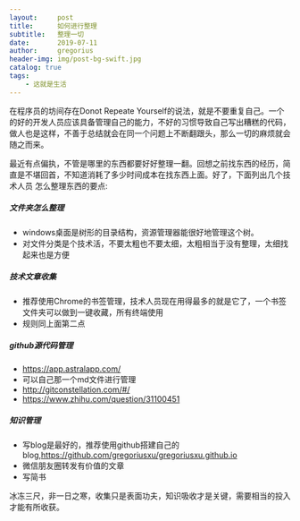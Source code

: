 ```yaml
---
layout:     post
title:      如何进行整理
subtitle:   整理一切
date:       2019-07-11
author:     gregorius
header-img: img/post-bg-swift.jpg
catalog: true
tags:
    - 这就是生活
---
```


在程序员的坊间存在Donot Repeate Yourself的说法，就是不要重复自己。一个的好的开发人员应该具备管理自己的能力，不好的习惯导致自己写出糟糕的代码，
做人也是这样，不善于总结就会在同一个问题上不断翻跟头，那么一切的麻烦就会随之而来。

最近有点偏执，不管是哪里的东西都要好好整理一翻。回想之前找东西的经历，简直是不堪回首，不知道消耗了多少时间成本在找东西上面。好了，下面列出几个技术人员
怎么整理东西的要点:

##### 文件夹怎么整理

- windows桌面是树形的目录结构，资源管理器能很好地管理这个树。
- 对文件分类是个技术活，不要太粗也不要太细，太粗相当于没有整理，太细找起来也是方便

##### 技术文章收集
- 推荐使用Chrome的书签管理，技术人员现在用得最多的就是它了，一个书签文件夹可以做到一键收藏，所有终端使用
- 规则同上面第二点

##### github源代码管理
- https://app.astralapp.com/
- 可以自己那一个md文件进行管理
- http://gitconstellation.com/#/
- https://www.zhihu.com/question/31100451

##### 知识管理
- 写blog是最好的，推荐使用github搭建自己的blog,https://github.com/gregoriusxu/gregoriusxu.github.io
- 微信朋友圈转发有价值的文章
- 写简书
  
冰冻三尺，非一日之寒，收集只是表面功夫，知识吸收才是关键，需要相当的投入才能有所收获。

